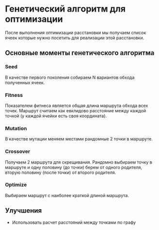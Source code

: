 # Генетический алгоритм для оптимизации

После выполнения оптимизации расстановки мы получаем список ячеек которые нужно посетить для реализации этой расстановки.

## Основные моменты генетического алгоритма

### Seed

В качестве первого поколения собираем N вариантов обхода полученных ячеек.

### Fitness

Показателем фитнеса является общая длина маршрута обхода всех точек.
Маршрут считаем как евклидово расстояние между каждой точкой (у каждой ячейки есть своя координата).

### Mutation

В качестве мутации меняем местами рандомные 2 точки в маршруте.

### Crossover

Получаем 2 маршрута для скрещивания. Рандомно выбираем точку в маршруте и одну половину (до точки) берем от одного родителя, вторую половину (после точки) от второго родителя.

### Optimize

Выбираем маршрут с наиболее краткой длиной маршрута.

## Улучшения

- Использовать расчет расстояний между точками по графу
